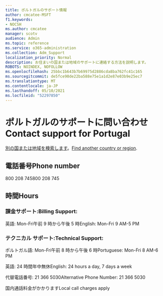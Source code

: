 ```yaml
---
title: ポルトガルのサポート情報
author: cmcatee-MSFT
f1.keywords:
- NOCSH
ms.author: cmcatee
manager: scotv
audience: Admin
ms.topic: reference
ms.service: o365-administration
ms.collection: Adm_Support
localization_priority: Normal
description: お住まいの国または地域のサポートに連絡する方法を説明します。
ROBOTS: NOINDEX, NOFOLLOW
ms.openlocfilehash: 25bbc1b643b7b69975d2886cda8ba762fc41c165
ms.sourcegitcommit: de5fce90de22ba588e75e1a1d2e87e03b9e25ec7
ms.translationtype: MT
ms.contentlocale: ja-JP
ms.lasthandoff: 05/10/2021
ms.locfileid: "52297850"
---
```

# <a name="contact-support-for-portugal"></a><span data-ttu-id="bee81-103">ポルトガルのサポートに問い合わせ</span><span class="sxs-lookup"><span data-stu-id="bee81-103">Contact support for Portugal</span></span>

<span data-ttu-id="bee81-104">[別の国または地域を検索します](../../business-video/get-help-support.md)。</span><span class="sxs-lookup"><span data-stu-id="bee81-104">[Find another country or region](../../business-video/get-help-support.md).</span></span>

## <a name="phone-number"></a><span data-ttu-id="bee81-105">電話番号</span><span class="sxs-lookup"><span data-stu-id="bee81-105">Phone number</span></span>
<span data-ttu-id="bee81-106">800 208 745</span><span class="sxs-lookup"><span data-stu-id="bee81-106">800 208 745</span></span>

## <a name="hours"></a><span data-ttu-id="bee81-107">時間</span><span class="sxs-lookup"><span data-stu-id="bee81-107">Hours</span></span>
### <a name="billing-support"></a><span data-ttu-id="bee81-108">課金サポート:</span><span class="sxs-lookup"><span data-stu-id="bee81-108">Billing Support:</span></span>

<span data-ttu-id="bee81-109">英語: Mon-Fri午前 9 時から午後 5 時</span><span class="sxs-lookup"><span data-stu-id="bee81-109">English: Mon-Fri 9 AM-5 PM</span></span>

### <a name="technical-support"></a><span data-ttu-id="bee81-110">テクニカル サポート:</span><span class="sxs-lookup"><span data-stu-id="bee81-110">Technical Support:</span></span>

<span data-ttu-id="bee81-111">ポルトガル語: Mon-Fri午前 8 時から午後 6 時</span><span class="sxs-lookup"><span data-stu-id="bee81-111">Portuguese: Mon-Fri 8 AM-6 PM</span></span>

<span data-ttu-id="bee81-112">英語: 24 時間年中無休</span><span class="sxs-lookup"><span data-stu-id="bee81-112">English: 24 hours a day, 7 days a week</span></span>

<span data-ttu-id="bee81-113">代替電話番号: 21 366 5030</span><span class="sxs-lookup"><span data-stu-id="bee81-113">Alternative Phone Number: 21 366 5030</span></span>

<span data-ttu-id="bee81-114">国内通話料金がかかります</span><span class="sxs-lookup"><span data-stu-id="bee81-114">Local call charges apply</span></span>
